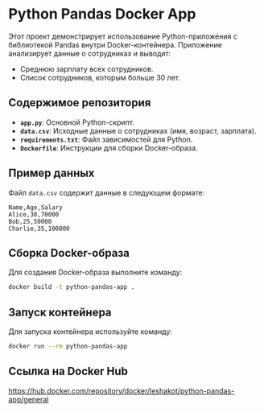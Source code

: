 # Python Pandas Docker App

Этот проект демонстрирует использование Python-приложения с библиотекой Pandas внутри Docker-контейнера. Приложение анализирует данные о сотрудниках и выводит:

- Среднюю зарплату всех сотрудников.
- Список сотрудников, которым больше 30 лет.

## Содержимое репозитория

- **`app.py`**: Основной Python-скрипт.
- **`data.csv`**: Исходные данные о сотрудниках (имя, возраст, зарплата).
- **`requirements.txt`**: Файл зависимостей для Python.
- **`Dockerfile`**: Инструкции для сборки Docker-образа.

## Пример данных

Файл `data.csv` содержит данные в следующем формате:

```csv
Name,Age,Salary
Alice,30,70000
Bob,25,50000
Charlie,35,100000
```


## Сборка Docker-образа
Для создания Docker-образа выполните команду:

```bash
docker build -t python-pandas-app .
```

## Запуск контейнера
Для запуска контейнера используйте команду:

```bash
docker run --rm python-pandas-app
```

## Ссылка на Docker Hub
https://hub.docker.com/repository/docker/leshakot/python-pandas-app/general
